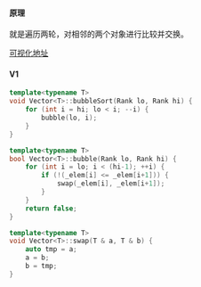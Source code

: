 #### 原理

就是遍历两轮，对相邻的两个对象进行比较并交换。

[可视化地址](https://visualgo.net/zh/sorting)



#### V1

```c++
template<typename T>
void Vector<T>::bubbleSort(Rank lo, Rank hi) {
    for (int i = hi; lo < i; --i) {
        bubble(lo, i);
    }
}

template<typename T>
bool Vector<T>::bubble(Rank lo, Rank hi) {
    for (int i = lo; i < (hi-1); ++i) {
        if (!(_elem[i] <= _elem[i+1])) {
            swap(_elem[i], _elem[i+1]);
        }
    }
    return false;
}

template<typename T>
void Vector<T>::swap(T & a, T & b) {
    auto tmp = a;
    a = b;
    b = tmp;
}
```

